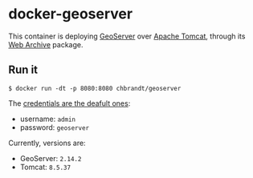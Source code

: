 # docker-geoserver

This container is deploying [GeoServer] over [Apache Tomcat], through its
[Web Archive] package.

## Run it
```
$ docker run -dt -p 8080:8080 chbrandt/geoserver
```
The [credentials are the deafult ones](https://docs.geoserver.org/latest/en/user/gettingstarted/web-admin-quickstart/index.html#logging-in):
* username: `admin`
* password: `geoserver`

Currently, versions are:
* GeoServer: `2.14.2`
* Tomcat: `8.5.37`

[geoserver]: http://geoserver.org/
[apache tomcat]: http://tomcat.apache.org/
[web archive]: http://geoserver.org/release/stable/

